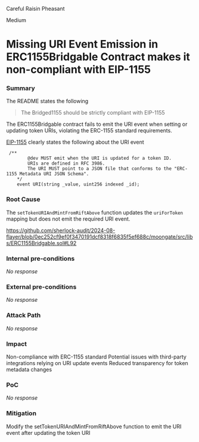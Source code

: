 Careful Raisin Pheasant

Medium

# Missing URI Event Emission in ERC1155Bridgable Contract makes it non-compliant with EIP-1155

### Summary
The README states the following
>The Bridged1155 should be strictly compliant with EIP-1155

The ERC1155Bridgable contract fails to emit the URI event when setting or updating token URIs, violating the ERC-1155 standard requirements.

[EIP-1155](https://eips.ethereum.org/EIPS/eip-1155) clearly states the following about the URI event

```solidity
 /**
        @dev MUST emit when the URI is updated for a token ID.
        URIs are defined in RFC 3986.
        The URI MUST point to a JSON file that conforms to the "ERC-1155 Metadata URI JSON Schema".
    */
    event URI(string _value, uint256 indexed _id);
```

### Root Cause

The `setTokenURIAndMintFromRiftAbove` function updates the `uriForToken` mapping but does not emit the required URI event.

https://github.com/sherlock-audit/2024-08-flayer/blob/0ec252cf9ef0f3470191dcf8318f6835f5ef688c/moongate/src/libs/ERC1155Bridgable.sol#L92

### Internal pre-conditions

_No response_

### External pre-conditions

_No response_

### Attack Path

_No response_

### Impact

Non-compliance with ERC-1155 standard
Potential issues with third-party integrations relying on URI update events
Reduced transparency for token metadata changes

### PoC

_No response_

### Mitigation

Modify the setTokenURIAndMintFromRiftAbove function to emit the URI event after updating the token URI